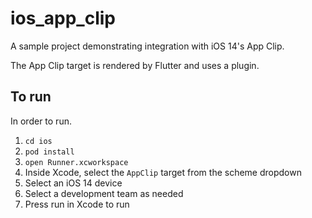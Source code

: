 # ios_app_clip

A sample project demonstrating integration with iOS 14's App Clip.

The App Clip target is rendered by Flutter and uses a plugin.

## To run

In order to run.

1. `cd ios`
2. `pod install`
3. `open Runner.xcworkspace`
4. Inside Xcode, select the `AppClip` target from the scheme dropdown
5. Select an iOS 14 device
6. Select a development team as needed
7. Press run in Xcode to run